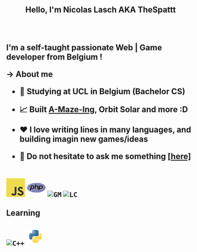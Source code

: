 <h2 align="center">Hello, I'm Nicolas Lasch AKA TheSpattt<h2>

<br>

I'm a self-taught passionate Web | Game developer from Belgium !

**→ About me**

- 💼 Studying at UCL in Belgium (Bachelor CS)

- 📈 Built <a href="https://thespattt.itch.io/amazing" target="_blank">A-Maze-Ing<a>, Orbit Solar and more :D

- ❤️ I love writing lines in many languages, and building imagin new games/ideas

- 💬 Do not hesitate to ask me something <a href="https://github.com/SuperSpatule" target="_blank">[here]</a>
<br>
<code><img height="50" alt="javascript" src="https://raw.githubusercontent.com/github/explore/80688e429a7d4ef2fca1e82350fe8e3517d3494d/topics/javascript/javascript.png"></code>
<code><img height="50" alt="PHP" src="https://raw.githubusercontent.com/github/explore/80688e429a7d4ef2fca1e82350fe8e3517d3494d/topics/php/php.png"></code>
<code><img height="50" alt="GM" src="https://yasanacademy.ir/wp-content/uploads/2020/01/gamemaker.png"></code>
<code><img height="50" alt="LC" src="https://dl2.macupdate.com/images/icons256/7149.png?d=1500329343"></code>
<br>
<br>
Learning
<br>
<br>
<code><img height="50" alt="C++" src="https://raw.githubusercontent.com/isocpp/logos/master/cpp_logo.png"></code>
<code><img height="50" alt="python" src="https://raw.githubusercontent.com/github/explore/80688e429a7d4ef2fca1e82350fe8e3517d3494d/topics/python/python.png"></code>
